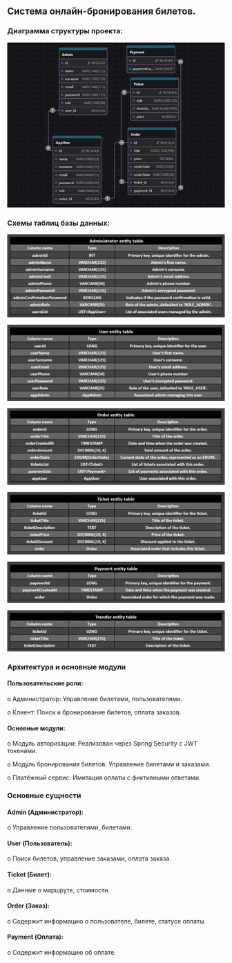 ## Система онлайн-бронирования билетов.


### Диаграмма структуры проекта:

![ticket booking servise diagram.png](src%2Fmain%2Fjava%2Fbooking_service%2Fproject_info%2Fticket%20booking%20servise%20diagram.png)

### Схемы таблиц базы данных:

![administrator entity table.png](src%2Fmain%2Fjava%2Fbooking_service%2Fproject_info%2Fadministrator%20entity%20table.png)

![user entity table.png](src%2Fmain%2Fjava%2Fbooking_service%2Fproject_info%2Fuser%20entity%20table.png)

![order entity table.png](src%2Fmain%2Fjava%2Fbooking_service%2Fproject_info%2Forder%20entity%20table.png)

![ticket entity table.png](src%2Fmain%2Fjava%2Fbooking_service%2Fproject_info%2Fticket%20entity%20table.png)

![peyment entity table.png](src%2Fmain%2Fjava%2Fbooking_service%2Fproject_info%2Fpeyment%20entity%20table.png)

![transfer entity table.png](src%2Fmain%2Fjava%2Fbooking_service%2Fproject_info%2Ftransfer%20entity%20table.png)

### Архитектура и основные модули


#### Пользовательские роли:

o Администратор: Управление билетами, пользователями.

o Клиент: Поиск и бронирование билетов, оплата заказов.

#### Основные модули:

o Модуль авторизации: Реализован через Spring Security с JWT токенами.

o Модуль бронирования билетов: Управление билетами и заказами.

o Платёжный сервис: Имитация оплаты с фиктивными ответами.


### Основные сущности


#### Admin (Администратор):

o Управление пользователями, билетами.

#### User (Пользователь): 

o Поиск билетов, управление заказами, оплата заказа.

#### Ticket (Билет):

o Данные о маршруте, стоимости.

#### Order (Заказ): 

o Содержит информацию о пользователе, билете, статусе оплаты.

#### Payment (Оплата): 

o Содержит информацию об оплате.